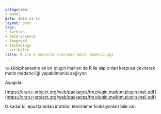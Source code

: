 ```yaml
---
categories:
- genel
date: 2016-11-25
layout: post
tags:
- turkish
- data-science
- longread
- technology
- veribilim
title: R ile e-postalar üzerinde metin madenciliği
---
```


`tm` kütüphanesine ait bir plugin mailleri de R ile alıp onları korpusa çevirerek metin madenciliği yapabilmenizi sağlıyor:

Aşağıda:

[https://cran.r-project.org/web/packages/tm.plugin.mail/tm.plugin.mail.pdf](https://cran.r-project.org/web/packages/tm.plugin.mail/tm.plugin.mail.pdf)

O kadar ki, epostalardan imzaları temizleme fonksiyonları bile var.
